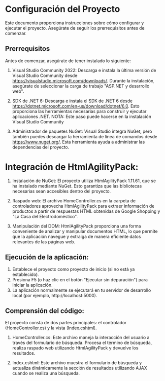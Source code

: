 ﻿# Configuración del Proyecto
Este documento proporciona instrucciones sobre cómo configurar y ejecutar el proyecto. Asegúrate de seguir los prerrequisitos antes de comenzar.

## Prerrequisitos
Antes de comenzar, asegúrate de tener instalado lo siguiente:

1) Visual Studio Community 2022: Descarga e instala la última versión de Visual Studio Community desde 
https://visualstudio.microsoft.com/downloads/. Durante la instalación, asegúrate de seleccionar la carga de trabajo  "ASP.NET y desarrollo web".

2) SDK de .NET 6: Descarga e instala el SDK de .NET 6 desde https://dotnet.microsoft.com/en-us/download/dotnet/6.0. Esto proporciona las herramientas
necesarias para construir y ejecutar aplicaciones .NET. NOTA: Este paso puede hacerse en la instalación VIsual Studio Community

3) Administrador de paquetes NuGet: Visual Studio integra NuGet, pero también puedes descargar la herramienta de línea de comandos desde 
https://www.nuget.org/. Esta herramienta ayuda a administrar las dependencias del proyecto.


# Integración de HtmlAgilityPack:

1) Instalación de NuGet: El proyecto utiliza HtmlAgilityPack 1.11.61, que se ha instalado mediante NuGet. Esto garantiza que las bibliotecas 
necesarias sean accesibles dentro del proyecto.

2) Raspado web: El archivo HomeController.cs en la carpeta de controladores aprovecha HtmlAgilityPack para extraer información de productos a partir de respuestas 
HTML obtenidas de Google Shopping y "La Casa del Electrodoméstico".

3) Manipulación del DOM: HtmlAgilityPack proporciona una forma conveniente de analizar y manipular documentos HTML, lo que permite
que la aplicación navegue y extraiga de manera eficiente datos relevantes de las páginas web.






## Ejecución de la aplicación:

1) Establece el proyecto como proyecto de inicio (si no está ya establecido).
2) Presiona F5 (o haz clic en el botón "Ejecutar sin depuración") para iniciar la aplicación.
3) La aplicación normalmente se ejecutará en tu servidor de desarrollo local (por ejemplo, http://localhost:5000).


## Comprensión del código:

El proyecto consta de dos partes principales: el controlador (HomeController.cs) y la vista (Index.cshtml).

1) HomeController.cs: Este archivo maneja la interacción del usuario a través del formulario de búsqueda. Procesa el término de búsqueda, realiza raspado web utilizando HtmlAgilityPack y devuelve los resultados.

2) Index.cshtml: Este archivo muestra el formulario de búsqueda y actualiza dinámicamente la sección de resultados utilizando AJAX cuando se realiza una búsqueda.

